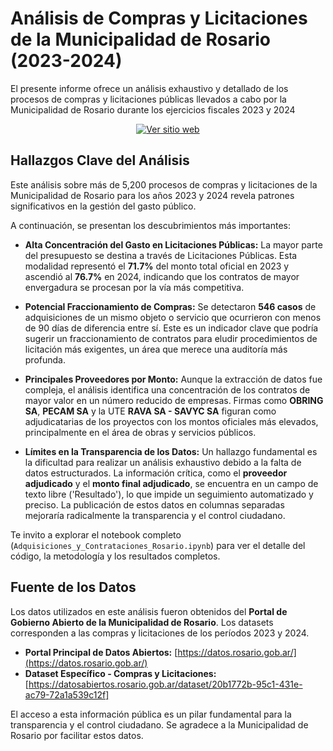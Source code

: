 # Análisis de Compras y Licitaciones de la Municipalidad de Rosario (2023-2024)
El presente informe ofrece un análisis exhaustivo y detallado de los procesos de compras y licitaciones públicas llevados a cabo por la Municipalidad de Rosario durante los ejercicios fiscales 2023 y 2024

<p align="center">
  <a href="https://charming-cucurucho-bb8aa4.netlify.app/" target="_blank">
    <img src="https://img.shields.io/badge/Ver%20sitio%20web-Click%20aquí-blue?style=for-the-badge" alt="Ver sitio web">
  </a>
</p>


## Hallazgos Clave del Análisis

Este análisis sobre más de 5,200 procesos de compras y licitaciones de la Municipalidad de Rosario para los años 2023 y 2024 revela patrones significativos en la gestión del gasto público.

A continuación, se presentan los descubrimientos más importantes:

* **Alta Concentración del Gasto en Licitaciones Públicas:** La mayor parte del presupuesto se destina a través de Licitaciones Públicas. Esta modalidad representó el **71.7%** del monto total oficial en 2023 y ascendió al **76.7%** en 2024, indicando que los contratos de mayor envergadura se procesan por la vía más competitiva.

* **Potencial Fraccionamiento de Compras:** Se detectaron **546 casos** de adquisiciones de un mismo objeto o servicio que ocurrieron con menos de 90 días de diferencia entre sí. Este es un indicador clave que podría sugerir un fraccionamiento de contratos para eludir procedimientos de licitación más exigentes, un área que merece una auditoría más profunda.

* **Principales Proveedores por Monto:** Aunque la extracción de datos fue compleja, el análisis identifica una concentración de los contratos de mayor valor en un número reducido de empresas. Firmas como **OBRING SA**, **PECAM SA** y la UTE **RAVA SA - SAVYC SA** figuran como adjudicatarias de los proyectos con los montos oficiales más elevados, principalmente en el área de obras y servicios públicos.

* **Límites en la Transparencia de los Datos:** Un hallazgo fundamental es la dificultad para realizar un análisis exhaustivo debido a la falta de datos estructurados. La información crítica, como el **proveedor adjudicado** y el **monto final adjudicado**, se encuentra en un campo de texto libre ('Resultado'), lo que impide un seguimiento automatizado y preciso. La publicación de estos datos en columnas separadas mejoraría radicalmente la transparencia y el control ciudadano.

Te invito a explorar el notebook completo (`Adquisiciones_y_Contrataciones_Rosario.ipynb`) para ver el detalle del código, la metodología y los resultados completos.

## Fuente de los Datos

Los datos utilizados en este análisis fueron obtenidos del **Portal de Gobierno Abierto de la Municipalidad de Rosario**. Los datasets corresponden a las compras y licitaciones de los períodos 2023 y 2024.

* **Portal Principal de Datos Abiertos:** [https://datos.rosario.gob.ar/](https://datos.rosario.gob.ar/)
* **Dataset Específico - Compras y Licitaciones:** [https://datosabiertos.rosario.gob.ar/dataset/20b1772b-95c1-431e-ac79-72a1a539c12f]

El acceso a esta información pública es un pilar fundamental para la transparencia y el control ciudadano. Se agradece a la Municipalidad de Rosario por facilitar estos datos.
